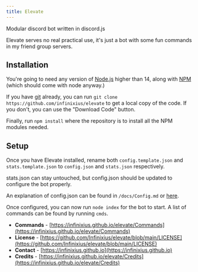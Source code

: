 ```yaml
---
title: Elevate
---
```


Modular discord bot written in discord.js

Elevate serves no real practical use, it's just a bot with some fun commands in my friend group servers.

## Installation

You're going to need any version of [Node.js](https://nodejs.org) higher than 14, along with [NPM](https://www.npmjs.com) (which should come with node anyway.)

If you have [git](https://git-scm.com) already, you can run `git clone https://github.com/infinixius/elevate` to get a local copy of the code. If you don't, you can use the "Download Code" button.

Finally, run `npm install` where the repository is to install all the NPM modules needed.

## Setup

Once you have Elevate installed, rename both `config.template.json` and `stats.template.json` to `config.json` and `stats.json` respectively.

stats.json can stay untouched, but config.json should be updated to configure the bot properly.

An explanation of config.json can be found in `/docs/Config.md` or [here](https://infinixius.github.io/elevate/Config.md).

Once configured, you can now run `node index` for the bot to start. A list of commands can be found by running `cmds`.

- **Commands** - [https://infinixius.github.io/elevate/Commands](https://infinixius.github.io/elevate/Commands)
- **License** - [https://github.com/Infinixius/elevate/blob/main/LICENSE](https://github.com/Infinixius/elevate/blob/main/LICENSE)
- **Contact** - [https://infinixius.github.io](https://infinixius.github.io)
- **Credits** - [https://infinixius.github.io/elevate/Credits](https://infinixius.github.io/elevate/Credits)